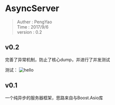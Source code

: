 # AsyncServer
>Auther   : PengYao  
Time     : 2017/9/6     
version  : 0.2


## v0.2 
完善了异常机制，防止了核心dump，并进行了并发测试

测试：
![hello](http://ww4.sinaimg.cn/large/0060lm7Tly1fjbxkzj5nej30xz0hr42b.jpg)

## v0.1
一个纯异步的服务器框架，思路来自与Boost.Asio库
